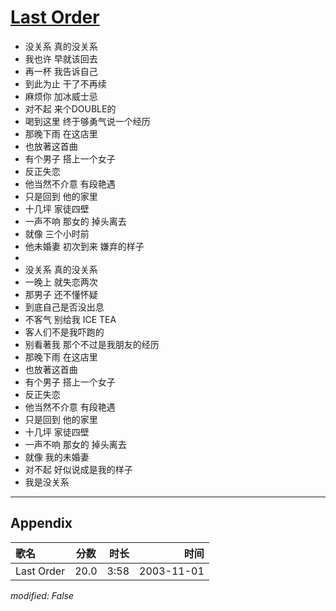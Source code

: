 # [Last Order](https://music.163.com/song?id=66638)

* 没关系 真的没关系
* 我也许 早就该回去
* 再一杯 我告诉自己
* 到此为止 干了不再续
* 麻烦你 加冰威士忌
* 对不起 来个DOUBLE的
* 喝到这里 终于够勇气说一个经历
* 那晚下雨 在这店里
* 也放著这首曲
* 有个男子 搭上一个女子
* 反正失恋
* 他当然不介意 有段艳遇
* 只是回到 他的家里
* 十几坪 家徒四壁
* 一声不响 那女的 掉头离去
* 就像 三个小时前
* 他未婚妻 初次到来 嫌弃的样子
* 
* 没关系 真的没关系
* 一晚上 就失恋两次
* 那男子 还不懂怀疑
* 到底自己是否没出息
* 不客气 别给我 ICE TEA
* 客人们不是我吓跑的
* 别看著我 那个不过是我朋友的经历
* 那晚下雨 在这店里
* 也放著这首曲
* 有个男子 搭上一个女子
* 反正失恋
* 他当然不介意 有段艳遇
* 只是回到 他的家里
* 十几坪 家徒四壁
* 一声不响 那女的 掉头离去
* 就像 我的未婚妻
* 对不起 好似说成是我的样子
* 我是没关系


---

## Appendix

|歌名|分数|时长|时间|
|:---|:---:|---:|---:|
|Last Order|20.0|3:58|2003-11-01

*modified: False*